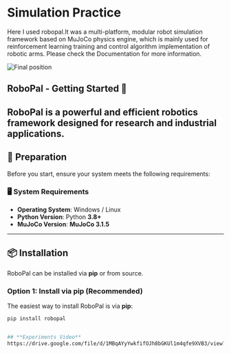 # Simulation Practice

Here I used robopal.It was a multi-platform, modular robot simulation framework based on MuJoCo physics engine, which is mainly used for reinforcement learning training and control algorithm implementation of robotic arms. Please check the Documentation for more information.

![Final position](https://github.com/user-attachments/assets/c383745f-0951-4aae-9d83-4978e9e044aa)


## RoboPal - Getting Started 🚀

RoboPal is a powerful and efficient robotics framework designed for research and industrial applications. 
---

## 📌 **Preparation**
Before you start, ensure your system meets the following requirements:

### **🖥️ System Requirements**
- **Operating System**: Windows / Linux
- **Python Version**: Python **3.8+**
- **MuJoCo Version**: **MuJoCo 3.1.5**

---

## 📦 **Installation**
RoboPal can be installed via **pip** or from source.

### **Option 1: Install via pip (Recommended)**
The easiest way to install RoboPal is via **pip**:
```bash
pip install robopal


## **Experiments Video**
https://drive.google.com/file/d/1MBqAYyYwkfifOJh8bGKUl1m4qfe9XVB3/view?usp=sharing


